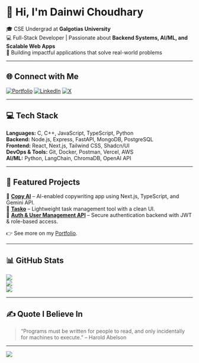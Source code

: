 # 👋 Hi, I'm Dainwi Choudhary  

🎓 CSE Undergrad at **Galgotias University**  
💻 Full-Stack Developer | Passionate about **Backend Systems, AI/ML, and Scalable Web Apps**  
🚀 Building impactful applications that solve real-world problems  

---

## 🌐 Connect with Me
[![Portfolio](https://img.shields.io/badge/Portfolio-%23000000.svg?logo=vercel&logoColor=white)](https://dainwi.vercel.app) 
[![LinkedIn](https://img.shields.io/badge/LinkedIn-%230077B5.svg?logo=linkedin&logoColor=white)](https://linkedin.com/in/dainwi-choudhary-80612a325) 
[![X](https://img.shields.io/badge/Twitter-%231DA1F2.svg?logo=twitter&logoColor=white)](https://x.com/danwichoudhary)  

---

## 💻 Tech Stack
**Languages:** C, C++, JavaScript, TypeScript, Python  
**Backend:** Node.js, Express, FastAPI, MongoDB, PostgreSQL  
**Frontend:** React, Next.js, Tailwind CSS, Shadcn/UI  
**DevOps & Tools:** Git, Docker, Postman, Vercel, AWS  
**AI/ML:** Python, LangChain, ChromaDB, OpenAI API  

---

## 🚀 Featured Projects
🔹 [**Copy AI**](https://copy-ai-main.vercel.app) – AI-enabled copywriting app using Next.js, TypeScript, and Gemini API.  
🔹 [**Tasko**](https://tasko-neon.vercel.app) – Lightweight task management tool with a clean UI.  
🔹 [**Auth & User Management API**](https://github.com/iamdanwi/auth-user-management-api) – Secure authentication backend with JWT & role-based access.  

👉 See more on my [Portfolio](https://dainwi.vercel.app).  

---

## 📊 GitHub Stats
![](https://github-readme-stats.vercel.app/api?username=iamdanwi&theme=dark&hide_border=false&include_all_commits=false&count_private=true)  
![](https://github-readme-streak-stats.herokuapp.com/?user=iamdanwi&theme=dark&hide_border=false)  
![](https://github-readme-stats.vercel.app/api/top-langs/?username=iamdanwi&theme=dark&hide_border=false&layout=compact)  

---

## ✍️ Quote I Believe In
> “Programs must be written for people to read, and only incidentally for machines to execute.” – Harold Abelson  

---
[![](https://visitcount.itsvg.in/api?id=iamdanwi&icon=0&color=6)](https://visitcount.itsvg.in)
